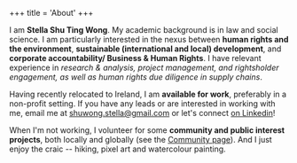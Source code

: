 +++
title = 'About'
+++

I am **Stella Shu Ting Wong**. My academic background is in law and social science. I am particularly interested in the nexus between **human rights and the environment**, **sustainable (international and local) development**, and **corporate accountability/ Business & Human Rights**. I have relevant experience in *research & analysis, project management, and rightsholder engagement, as well as human rights due diligence in supply chains*.

Having recently relocated to Ireland, I am **available for work**, preferably in a non-profit setting. If you have any leads or are interested in working with me, email me at shuwong.stella@gmail.com or let's connect [on Linkedin](https://www.linkedin.com/in/stella-shu-t-wong/)!

When I'm not working, I volunteer for some **community and public interest projects**, both locally and globally (see the [Community page](/Community/)). And I just enjoy the craic -- hiking, pixel art and watercolour painting.